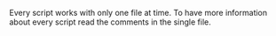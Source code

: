 Every script works with only one file at time.
To have more information about every script read the comments in the single file.

